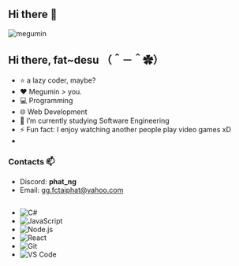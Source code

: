 ## Hi there 👋

![megumin](https://imgur.com/vEJpfff.gif)

## Hi there, fat~desu （＾－＾✿）
- ⭐️ a lazy coder, maybe?
- ❤️ Megumin > you.
- 💻 Programming
- 🌐 Web Development
- 🔭 I’m currently studying Software Engineering
- ⚡ Fun fact: I enjoy watching another people play video games xD
-   
### Contacts 📫
- Discord: **phat_ng**
- Email: gg.fctaiphat@yahoo.com

## 
- ![C#](https://img.shields.io/badge/C%23-239120?style=flat&logo=c-sharp&logoColor=white) 
- ![JavaScript](https://img.shields.io/badge/JavaScript-F7DF1E?style=flat&logo=javascript&logoColor=black) 
- ![Node.js](https://img.shields.io/badge/Node.js-339933?style=flat&logo=node.js&logoColor=white) 
- ![React](https://img.shields.io/badge/React-20232A?style=flat&logo=react&logoColor=61DAFB) 
- ![Git](https://img.shields.io/badge/Git-F05032?style=flat&logo=git&logoColor=white)
- ![VS Code](https://img.shields.io/badge/VS%20Code-007ACC?style=flat&logo=visual-studio-code&logoColor=white)
